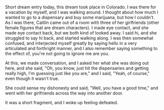 Short dream entry today, this dream took place in Colorado. I was there for a
vacation by myself, and I was walking around. I thought about how much I wanted
to go to a dispensary and buy some marijuana, but how I couldn't. As I was
there, Caitlin came out of a room with three of her girlfriends (other female
figures that are dream characters). I made eye contact, and she made eye
contact back, but we both kind of looked away. I said hi, and she struggled to
say hi back, and started walking along. I was then somewhat confused, and
interjected myself greatly by saying hello in a very articulated and forthright
manner, and I also remember saying something to the effect of, you're not going
to ignore me are you.

At this, we made conversation, and I asked her what she was doing out here, and
she said, "Oh, you know, just hit the dispensaries and getting really high, I'm
guessing just like you are," and I said, "Yeah, of course," even though it
wasn't true.

She could sense my dishonesty and said, "Well, you have a good time," and went
with her girlfriends across the way into another door.

It was a short fragment, and I woke up feeling defeated.
